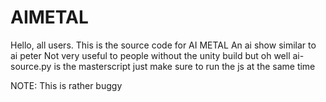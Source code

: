 # AIMETAL
Hello, all users.
This is the source code for AI METAL
An ai show similar to ai peter
Not very useful to people without the unity build
but oh well
ai-source.py is the masterscript
just make sure to run the js at the same time

NOTE: This is rather buggy
